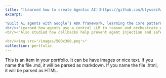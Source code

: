 ```yaml
---
title: "[Learned how to create Agentic AI](https://github.com/UlyssesVaz/adk_learning)"
excerpt: 

"Built AI agents with Google’s ADK framework, learning the core patterns for how  AI agents work.
<br/><"Learned how agents use a central LLM to reason and orchestrate workflows, supported by sessions, memory, and runners for context recall.">
<br/><"Also studied how callbacks help prevent agent injection and safeguard sensitive information.">

<br/><img src='/images/500x300.png'>"
collection: portfolio
---
```


This is an item in your portfolio. It can be have images or nice text. If you name the file .md, it will be parsed as markdown. If you name the file .html, it will be parsed as HTML. 
